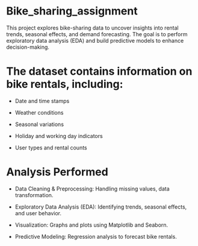 # Bike_sharing_assignment
This project explores bike-sharing data to uncover insights into rental trends, seasonal effects, and demand forecasting. The goal is to perform exploratory data analysis (EDA) and build predictive models to enhance decision-making.






# The dataset contains information on bike rentals, including:

- Date and time stamps

- Weather conditions

- Seasonal variations

- Holiday and working day indicators

- User types and rental counts




# Analysis Performed

- Data Cleaning & Preprocessing: Handling missing values, data transformation.

- Exploratory Data Analysis (EDA): Identifying trends, seasonal effects, and user behavior.

- Visualization: Graphs and plots using Matplotlib and Seaborn.

- Predictive Modeling: Regression analysis to forecast bike rentals.
